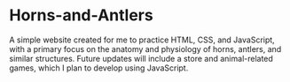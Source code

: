 # Horns-and-Antlers
A simple website created for me to practice HTML, CSS, and JavaScript, with a primary focus on the anatomy and physiology of horns, antlers, and similar structures. Future updates will include a store and animal-related games, which I plan to develop using JavaScript.
